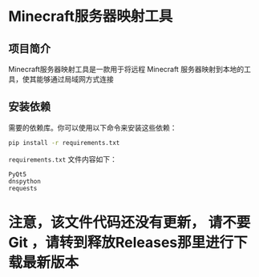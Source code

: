 # Minecraft服务器映射工具

## 项目简介
Minecraft服务器映射工具是一款用于将远程 Minecraft 服务器映射到本地的工具，使其能够通过局域网方式连接

## 安装依赖
需要的依赖库。你可以使用以下命令来安装这些依赖：

```bash
pip install -r requirements.txt
```

`requirements.txt` 文件内容如下：

```plaintext
PyQt5
dnspython
requests
```
# 注意，该文件代码还没有更新， 请不要Git ，请转到释放Releases那里进行下载最新版本

